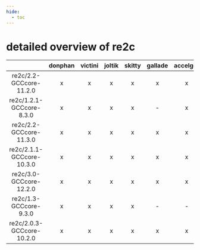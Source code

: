 ```yaml
---
hide:
  - toc
---
```


detailed overview of re2c
=========================

| |donphan|victini|joltik|skitty|gallade|accelgor|swalot|doduo|
| :---: | :---: | :---: | :---: | :---: | :---: | :---: | :---: | :---: |
|re2c/2.2-GCCcore-11.2.0|x|x|x|x|x|x|x|x|
|re2c/1.2.1-GCCcore-8.3.0|x|x|x|x|-|x|x|x|
|re2c/2.2-GCCcore-11.3.0|x|x|x|x|x|x|x|x|
|re2c/2.1.1-GCCcore-10.3.0|x|x|x|x|x|x|x|x|
|re2c/3.0-GCCcore-12.2.0|x|x|x|x|x|x|x|x|
|re2c/1.3-GCCcore-9.3.0|x|x|x|x|-|-|x|x|
|re2c/2.0.3-GCCcore-10.2.0|x|x|x|x|x|x|x|x|
